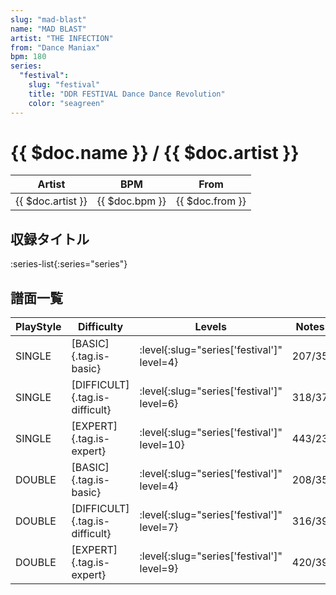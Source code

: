 ```yaml
---
slug: "mad-blast"
name: "MAD BLAST"
artist: "THE INFECTION"
from: "Dance Maniax"
bpm: 180
series:
  "festival":
    slug: "festival"
    title: "DDR FESTIVAL Dance Dance Revolution"
    color: "seagreen"
---
```


# {{ $doc.name }} / {{ $doc.artist }}

|Artist|BPM|From|
|------|---|----|
|{{ $doc.artist }}|{{ $doc.bpm }}|{{ $doc.from }}|

## 収録タイトル

:series-list{:series="series"}

## 譜面一覧

|PlayStyle|Difficulty|Levels|Notes|Movie|
|---------|----------|------|-----|-----|
|SINGLE|[BASIC]{.tag.is-basic}|:level{:slug="series['festival']" level=4}|207/35||
|SINGLE|[DIFFICULT]{.tag.is-difficult}|:level{:slug="series['festival']" level=6}|318/37||
|SINGLE|[EXPERT]{.tag.is-expert}|:level{:slug="series['festival']" level=10}|443/23||
|DOUBLE|[BASIC]{.tag.is-basic}|:level{:slug="series['festival']" level=4}|208/35||
|DOUBLE|[DIFFICULT]{.tag.is-difficult}|:level{:slug="series['festival']" level=7}|316/39||
|DOUBLE|[EXPERT]{.tag.is-expert}|:level{:slug="series['festival']" level=9}|420/39||
